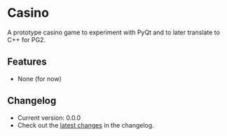 
# Casino
A prototype casino game to experiment with PyQt and to later translate to C++ for PG2.

## Features
- None (for now)

## Changelog
- Current version: 0.0.0
- Check out the [latest changes](CHANGELOG.md#001---13-03-2024) in the changelog.